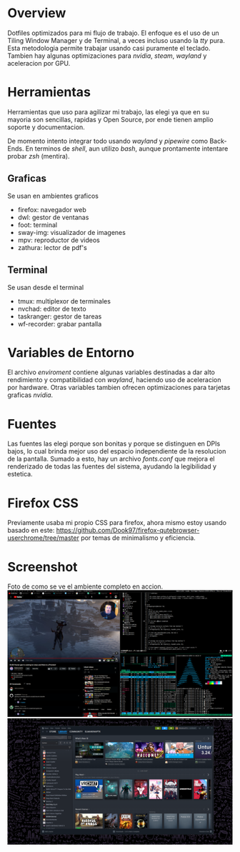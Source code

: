 # Overview
Dotfiles optimizados para mi flujo de trabajo. El enfoque es el uso de un Tiling Window Manager y
de Terminal, a veces incluso usando la _tty_ pura. Esta metodologia permite trabajar usando casi
puramente el teclado. Tambien hay algunas optimizaciones para _nvidia_, _steam_, _wayland_ y aceleracion
por GPU.

# Herramientas
Herramientas que uso para agilizar mi trabajo, las elegi ya que en su mayoria son sencillas, rapidas
y Open Source, por ende tienen amplio soporte y documentacion.

De momento intento integrar todo usando _wayland_ y _pipewire_ como Back-Ends. En terminos de _shell_, aun
utilizo _bash_, aunque prontamente intentare probar _zsh_ (mentira).

## Graficas
Se usan en ambientes graficos

- firefox: navegador web
- dwl: gestor de ventanas
- foot: terminal
- sway-img: visualizador de imagenes
- mpv: reproductor de videos
- zathura: lector de pdf's

## Terminal
Se usan desde el terminal

- tmux: multiplexor de terminales
- nvchad: editor de texto
- taskranger: gestor de tareas
- wf-recorder: grabar pantalla

# Variables de Entorno
El archivo _enviroment_ contiene algunas variables destinadas a dar alto rendimiento y compatibilidad
con _wayland_, haciendo uso de aceleracion por hardware. Otras variables tambien ofrecen optimizaciones
para tarjetas graficas _nvidia_.

# Fuentes
Las fuentes las elegi porque son bonitas y porque se distinguen en DPIs bajos, lo cual brinda mejor
uso del espacio independiente de la resolucion de la pantalla. Sumado a esto, hay un archivo _fonts.conf_ 
que mejora el renderizado de todas las fuentes del sistema, ayudando la legibilidad y estetica.

# Firefox CSS
Previamente usaba mi propio CSS para firefox, ahora mismo estoy usando basado en este: 
https://github.com/Dook97/firefox-qutebrowser-userchrome/tree/master por temas de minimalismo 
y eficiencia.

# Screenshot
Foto de como se ve el ambiente completo en accion.
![](rice1.png)
![](rice2.png)
